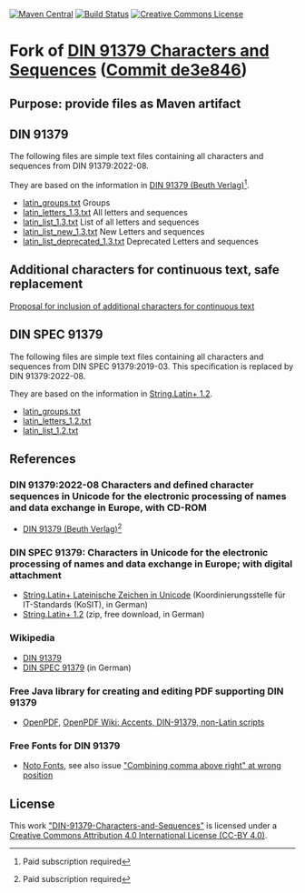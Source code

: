 [![Maven Central](https://img.shields.io/maven-central/v/com.github.gv2011/din-91379.svg)](https://repo1.maven.org/maven2/com/github/gv2011/din-91379/)
[![Build Status](https://app.travis-ci.com/gv2011/DIN-91379.svg?branch=main)](https://app.travis-ci.com/gv2011/din-91379)
[![Creative Commons License](https://licensebuttons.net/l/by/4.0/80x15.png)](http://creativecommons.org/licenses/by/4.0/)

# Fork of [DIN 91379 Characters and Sequences](https://github.com/String-Latin/DIN-91379-Characters-and-Sequences) ([Commit de3e846](https://github.com/String-Latin/DIN-91379-Characters-and-Sequences/tree/de3e846e674111c5f6d6ca40a145f24c52f818cf))
## Purpose: provide files as Maven artifact
## DIN 91379
The following files are simple text files containing all characters and sequences from DIN 91379:2022-08.

They are based on the information in [DIN 91379 (Beuth Verlag)](https://www.beuth.de/de/norm/din-91379/353496133)[^1].

- [latin_groups.txt](https://github.com/String-Latin/DIN-91379-Characters-and-Sequences/blob/main/latin_groups.txt) Groups
- [latin_letters_1.3.txt](https://github.com/String-Latin/DIN-91379-Characters-and-Sequences/blob/main/latin_letters_1.3.txt) All letters and sequences
- [latin_list_1.3.txt](https://github.com/String-Latin/DIN-91379-Characters-and-Sequences/blob/main/latin_list_1.3.txt) List of all letters and sequences
- [latin_list_new_1.3.txt](https://github.com/String-Latin/DIN-91379-Characters-and-Sequences/blob/main/latin_list_new_1.3.txt) New Letters and sequences
- [latin_list_deprecated_1.3.txt](https://github.com/String-Latin/DIN-91379-Characters-and-Sequences/blob/main/latin_list_deprecated_1.3.txt) Deprecated Letters and sequences

## Additional characters for continuous text, safe replacement
[Proposal for inclusion of additional characters for continuous text](https://github.com/String-Latin/DIN-91379-Characters-and-Sequences/blob/main/additional_characters_for_continuous_text.md)

## DIN SPEC 91379
The following files are simple text files containing all characters and sequences from DIN SPEC 91379:2019-03.
This specification is replaced by DIN 91379:2022-08.

They are based on the information in [String.Latin+ 1.2](https://www.xoev.de/sixcms/media.php/13/StringLatin%2012.zip).

- [latin_groups.txt](https://github.com/String-Latin/DIN-91379-Characters-and-Sequences/blob/main/latin_groups.txt)
- [latin_letters_1.2.txt](https://github.com/String-Latin/DIN-91379-Characters-and-Sequences/blob/main/latin_letters_1.2.txt)
- [latin_list_1.2.txt](https://github.com/String-Latin/DIN-91379-Characters-and-Sequences/blob/main/latin_list_1.2.txt)

## References
### DIN 91379:2022-08 Characters and defined character sequences in Unicode for the electronic processing of names and data exchange in Europe, with CD-ROM
- [DIN 91379 (Beuth Verlag)](https://www.beuth.de/de/norm/din-91379/353496133)[^1]
### DIN SPEC 91379: Characters in Unicode for the electronic processing of names and data exchange in Europe; with digital attachment
- [String.Latin+ Lateinische Zeichen in Unicode](https://www.xoev.de/string-latin-4813) (Koordinierungsstelle für IT-Standards (KoSIT), in German)
- [String.Latin+ 1.2](https://www.xoev.de/sixcms/media.php/13/StringLatin%2012.zip)     (zip, free download, in German)

### Wikipedia
- [DIN 91379](https://en.wikipedia.org/wiki/DIN_91379)
- [DIN SPEC 91379](https://de.wikipedia.org/wiki/DIN_SPEC_91379) (in German)

### Free Java library for creating and editing PDF supporting DIN 91379
- [OpenPDF](https://github.com/LibrePDF/OpenPDF), [OpenPDF Wiki: Accents, DIN-91379, non-Latin scripts](https://github.com/LibrePDF/OpenPDF/wiki/Accents,-DIN-91379,-non-Latin-scripts)

### Free Fonts for DIN 91379
- [Noto Fonts](https://github.com/googlefonts/noto-fonts), 
  see also issue ["Combining comma above right" at wrong position](https://github.com/googlefonts/noto-fonts/issues/1882)

## License
This work ["DIN-91379-Characters-and-Sequences"](https://github.com/String-Latin/DIN-91379-Characters-and-Sequences)
is licensed under a [Creative Commons Attribution 4.0 International License (CC-BY 4.0)](http://creativecommons.org/licenses/by/4.0/).

[^1]: Paid subscription required
